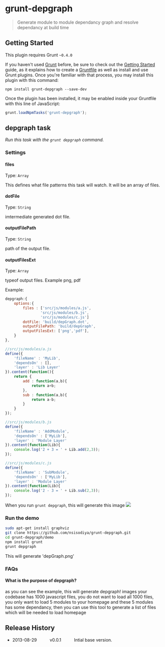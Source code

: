# grunt-depgraph

> Generate module to module dependancy graph and resolve dependancy at build time



## Getting Started
This plugin requires Grunt `~0.4.0`

If you haven't used [Grunt](http://gruntjs.com/) before, be sure to check out the [Getting Started](http://gruntjs.com/getting-started) guide, as it explains how to create a [Gruntfile](http://gruntjs.com/sample-gruntfile) as well as install and use Grunt plugins. Once you're familiar with that process, you may install this plugin with this command:

```shell
npm install grunt-depgraph --save-dev
```

Once the plugin has been installed, it may be enabled inside your Gruntfile with this line of JavaScript:

```js
grunt.loadNpmTasks('grunt-depgraph');
```




## depgraph task
_Run this task with the `grunt depgraph` command._


### Settings

#### files
Type: `Array`

This defines what file patterns this task will watch. It will be an array of files.

#### dotFile
Type: `String`

imtermediate generated dot file.

#### outputFilePath
Type: `String`

path of the output file.

#### outputFilesExt
Type: `Array`

typeof output files. Example png, pdf


Example:
```js
depgraph:{
	options:{
		files : ['src/js/modules/a.js',
				'src/js/modules/b.js',
				'src/js/modules/c.js']
		dotFile: 'build/depGraph.dot',
		outputFilePath: 'build/depGraph',
		outputFilesExt: ['png','pdf'],
	}
},
```

```js
//src/js/modules/a.js
define({
	'fileName' : 'MyLib',
	'dependsOn' : [],
	'layer' : 'Lib Layer'
}).content(function(){
	return {
		add : function(a,b){
			return a+b;
		},
		sub : function(a,b){
			return a-b;
		}
	}
});

```


```js
//src/js/modules/b.js
define({
	'fileName' : 'AddModule',
	'dependsOn' : ['MyLib'],
	'layer' : 'Module Layer'
}).content(function(Lib){
	console.log('2 + 3 = ' + Lib.add(2,3));
});

```

```js
//src/js/modules/c.js
define({
	'fileName' : 'SubModule',
	'dependsOn' : ['MyLib'],
	'layer' : 'Module Layer'
}).content(function(Lib){
	console.log('2 - 3 = ' + Lib.sub(2,3));
});

```

When you run ```grunt depgraph```, this will generate this image
<img src='https://raw.github.com/nsisodiya/grunt-depgraph/master/demo/depGraph.png'>
 
### Run the demo

```bash
sudo apt-get install graphviz
git clone https://github.com/nsisodiya/grunt-depgraph.git
cd grunt-depgraph/demo
npm install grunt
grunt depgraph
```
This will generate 'depGraph.png' 
### FAQs

#### What is the purpose of depgraph?
as you can see the example, this will generate depgraph!
images your codebase has 1000 javascript files, you do not want to load all 1000 files, you only want to load 5 modules to your homepage and these 5 modules has some dependancy, then you can use this tool to generate a list of files which will be needed to load homepage



## Release History

 * 2013-08-29   v0.0.1   Intial base version.
